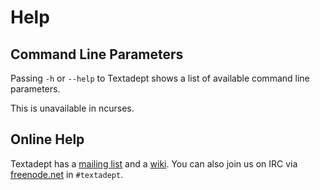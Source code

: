 # Help

## Command Line Parameters

Passing `-h` or `--help` to Textadept shows a list of available command line
parameters.

This is unavailable in ncurses.

## Online Help

Textadept has a [mailing list][] and a [wiki][]. You can also join us on IRC via
[freenode.net][] in `#textadept`.

[mailing list]: http://foicica.com/lists
[wiki]: http://foicica.com/wiki/textadept
[freenode.net]: http://freenode.net

